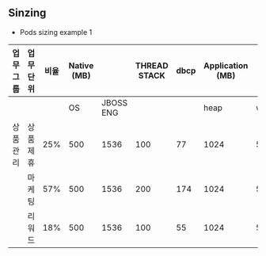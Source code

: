 ## Sinzing

- Pods sizing example 1

| 업무그룹 | 업무단위      | 비율   | Native (MB) | | THREAD STACK | dbcp | Application (MB) | | 합계   | 비고   |
| ---- | --------- | ---- | ----------- | ---- | ------------ | ---- | ---------------- | ---- | ---- | ---- |
| | | | OS   | JBOSS ENG | | | heap | war         |
| 상품관리 | 상품제휴      | 25%  | 500         | 1536         | 100  | 77               | 1024 | 500  | 3737 |  |
| | 마케팅  | 57%       | 500  | 1536        | 200          | 174  | 1024             | 500  | 3934 |  |
| | 리워드  | 18%       | 500  | 1536        | 100          | 55   | 1024             | 500  | 3715 |  |
